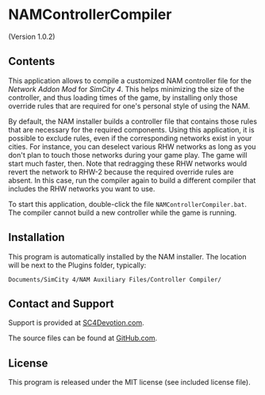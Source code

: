 
 NAMControllerCompiler
=======================
(Version 1.0.2)


 Contents
----------

This application allows to compile a customized NAM controller file for the
_Network Addon Mod_ for _SimCity 4_. This helps minimizing the size of the
controller, and thus loading times of the game, by installing only those
override rules that are required for one's personal style of using the NAM.

By default, the NAM installer builds a controller file that contains those rules
that are necessary for the required components. Using this application, it is
possible to exclude rules, even if the corresponding networks exist in your
cities. For instance, you can deselect various RHW networks as long as you don't
plan to touch those networks during your game play. The game will start much
faster, then. Note that redragging these RHW networks would revert the network
to RHW-2 because the required override rules are absent. In this case, run the
compiler again to build a different compiler that includes the RHW networks you
want to use.

To start this application, double-click the file `NAMControllerCompiler.bat`.
The compiler cannot build a new controller while the game is running.


 Installation
--------------

This program is automatically installed by the NAM installer. The location
will be next to the Plugins folder, typically:

    Documents/SimCity 4/NAM Auxiliary Files/Controller Compiler/


 Contact and Support
---------------------

Support is provided at
[SC4Devotion.com](http://sc4devotion.com/forums/index.php?board=90.0).

The source files can be found at
[GitHub.com](https://github.com/memo33/NAMControllerCompiler).


 License
---------

This program is released under the MIT license (see included license file).

